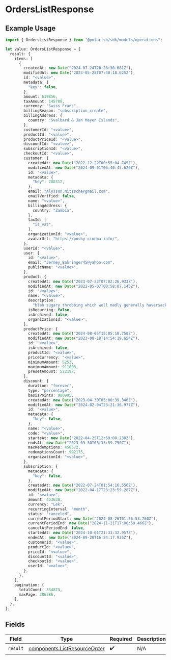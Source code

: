 # OrdersListResponse

## Example Usage

```typescript
import { OrdersListResponse } from "@polar-sh/sdk/models/operations";

let value: OrdersListResponse = {
  result: {
    items: [
      {
        createdAt: new Date("2024-07-24T20:28:30.681Z"),
        modifiedAt: new Date("2023-05-28T07:40:18.625Z"),
        id: "<value>",
        metadata: {
          "key": false,
        },
        amount: 619856,
        taxAmount: 145788,
        currency: "Swiss Franc",
        billingReason: "subscription_create",
        billingAddress: {
          country: "Svalbard & Jan Mayen Islands",
        },
        customerId: "<value>",
        productId: "<value>",
        productPriceId: "<value>",
        discountId: "<value>",
        subscriptionId: "<value>",
        checkoutId: "<value>",
        customer: {
          createdAt: new Date("2022-12-22T00:55:04.745Z"),
          modifiedAt: new Date("2024-09-01T06:40:45.626Z"),
          id: "<value>",
          metadata: {
            "key": 708312,
          },
          email: "Alysson.Nitzsche@gmail.com",
          emailVerified: false,
          name: "<value>",
          billingAddress: {
            country: "Zambia",
          },
          taxId: [
            "is_vat",
          ],
          organizationId: "<value>",
          avatarUrl: "https://pushy-cinema.info/",
        },
        userId: "<value>",
        user: {
          id: "<value>",
          email: "Jermey_Bahringer45@yahoo.com",
          publicName: "<value>",
        },
        product: {
          createdAt: new Date("2023-07-22T07:02:26.933Z"),
          modifiedAt: new Date("2022-05-07T00:58:07.143Z"),
          id: "<value>",
          name: "<value>",
          description:
            "blah sugary throbbing which well madly generally haversack tense intently",
          isRecurring: false,
          isArchived: false,
          organizationId: "<value>",
        },
        productPrice: {
          createdAt: new Date("2024-08-05T15:05:18.750Z"),
          modifiedAt: new Date("2023-08-18T14:54:19.654Z"),
          id: "<value>",
          isArchived: false,
          productId: "<value>",
          priceCurrency: "<value>",
          minimumAmount: 5253,
          maximumAmount: 911003,
          presetAmount: 522192,
        },
        discount: {
          duration: "forever",
          type: "percentage",
          basisPoints: 980995,
          createdAt: new Date("2023-04-30T05:00:39.346Z"),
          modifiedAt: new Date("2024-02-04T23:21:36.977Z"),
          id: "<value>",
          metadata: {
            "key": false,
          },
          name: "<value>",
          code: "<value>",
          startsAt: new Date("2022-04-25T12:59:08.238Z"),
          endsAt: new Date("2023-09-30T03:33:59.750Z"),
          maxRedemptions: 458572,
          redemptionsCount: 992175,
          organizationId: "<value>",
        },
        subscription: {
          metadata: {
            "key": false,
          },
          createdAt: new Date("2022-07-24T01:54:16.556Z"),
          modifiedAt: new Date("2022-04-17T23:23:59.287Z"),
          id: "<value>",
          amount: 453638,
          currency: "Lek",
          recurringInterval: "month",
          status: "canceled",
          currentPeriodStart: new Date("2024-08-26T01:26:53.760Z"),
          currentPeriodEnd: new Date("2024-11-21T17:00:59.466Z"),
          cancelAtPeriodEnd: false,
          startedAt: new Date("2024-10-01T21:33:32.957Z"),
          endedAt: new Date("2024-09-28T16:24:17.935Z"),
          customerId: "<value>",
          productId: "<value>",
          priceId: "<value>",
          discountId: "<value>",
          checkoutId: "<value>",
          userId: "<value>",
        },
      },
    ],
    pagination: {
      totalCount: 334873,
      maxPage: 386586,
    },
  },
};
```

## Fields

| Field                                                                        | Type                                                                         | Required                                                                     | Description                                                                  |
| ---------------------------------------------------------------------------- | ---------------------------------------------------------------------------- | ---------------------------------------------------------------------------- | ---------------------------------------------------------------------------- |
| `result`                                                                     | [components.ListResourceOrder](../../models/components/listresourceorder.md) | :heavy_check_mark:                                                           | N/A                                                                          |